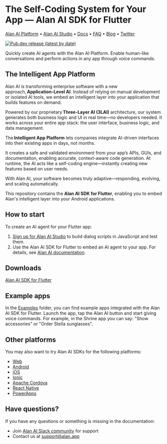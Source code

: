 # The Self-Coding System for Your App &mdash; Alan AI SDK for Flutter

[Alan AI Platform](https://alan.app/) • [Alan AI Studio](https://studio.alan.app/register) • [Docs](https://alan.app/docs) • [FAQ](https://alan.app/docs/usage/additional/faq) •
[Blog](https://alan.app/blog/) • [Twitter](https://twitter.com/alanvoiceai)

[![Pub.dev release (latest by date)](https://img.shields.io/pub/v/alan_voice?logo=Flutter&style=shield)](https://pub.dev/packages/alan_voice)

Quickly create AI agents with the Alan AI Platform. Enable human-like conversations and perform actions in any app through voice commands.

## The Intelligent App Platform

Alan AI is transforming enterprise software with a new approach, **Application-Level AI**. Instead of relying on manual development or isolated AI tools, we embed an intelligent layer into your application that builds features on demand.

Powered by our proprietary **Three-Layer AI (3LAI)** architecture, our system generates both business logic and UI in real time—no developers needed. It works across your entire app stack: the user interface, business logic, and data management.

The **Intelligent App Platform** lets companies integrate AI-driven interfaces into their existing apps in days, not months.

It creates a safe and validated environment from your app’s APIs, GUIs, and documentation, enabling accurate, context-aware code generation. At runtime, the AI acts like a self-coding engine—instantly creating new features based on user needs.

With Alan AI, your software becomes truly adaptive—responding, evolving, and scaling automatically.

This repository contains the **Alan AI SDK for Flutter**, enabling you to embed Alan's intelligent layer into your Android applications.

## How to start

To create an AI agent for your Flutter app:

1. <a href="https://studio.alan.app/register" target="_blank">Sign up for Alan AI Studio</a> to build dialog scripts in JavaScript and test them.
2. Use the Alan AI SDK for Flutter to embed an AI agent to your app. For details, see <a href="https://www.alan.app/docs/client-api/cross-platform/flutter" target="_blank">Alan AI documentation</a>.

## Downloads

[Alan AI SDK for Flutter](https://pub.dev/packages/alan_voice)

## Example apps
In the [Examples](https://github.com/alan-ai/alan-sdk-flutter/tree/master/examples) folder, you can find example apps integrated with the Alan AI SDK for Flutter. Launch the app, tap the Alan AI button and start giving voice commands. For example, in the Shrine app you can say: "Show accessories" or "Order Stella sunglasses".

## Other platforms

You may also want to try Alan AI SDKs for the following platforms:

* <a href="https://github.com/alan-ai/alan-sdk-web" target="_blank">Web</a>
* <a href="https://github.com/alan-ai/alan-sdk-android" target="_blank">Android</a>
* <a href="https://github.com/alan-ai/alan-sdk-ios" target="_blank">iOS</a>
* <a href="https://github.com/alan-ai/alan-sdk-ionic" target="_blank">Ionic</a>
* <a href="https://github.com/alan-ai/alan-sdk-cordova" target="_blank">Apache Cordova</a>
* <a href="https://github.com/alan-ai/alan-sdk-reactnative" target="_blank">React Native</a>
* <a href="https://github.com/alan-ai/alan-sdk-pcf" target="_blank">PowerApps</a>

## Have questions?

If you have any questions or something is missing in the documentation:
- Join [Alan AI Slack community](https://app.slack.com/client/TL55N530A) for support
- Contact us at [support@alan.app](mailto:support@alan.app)